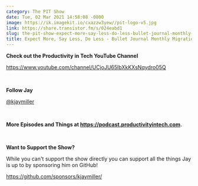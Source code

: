 ```yaml
---
category: The PIT Show
date: Tue, 02 Mar 2021 14:58:08 -0800
image: https://ik.imagekit.io/cxazzw3yew//pit-logo-v5.jpg
link: https://share.transistor.fm/s/024eabd1
slug: the-pit-show-expect-more-say-less-do-less-bullet-journal-monthly-migration-insights
title: Expect More, Say Less, Do Less - Bullet Journal Monthly Migration Insights
---
```


<p><strong>Check out the Productivity in Tech YouTube Channel</strong></p><p><a href="https://www.youtube.com/channel/UCjoJU65IbXkKXsNqydro05Q">https://www.youtube.com/channel/UCjoJU65IbXkKXsNqydro05Q</a></p><p><br /></p><p><strong>Follow Jay</strong></p><p><a href="https://twitter.com/kjaymiller">@kjaymiller</a></p><p><br /></p><p><strong>More Episodes and Things at </strong><a href="https://podcast.productivityintech.com/"><strong>https://podcast.productivityintech.com</strong></a><strong>.</strong></p><p><br /></p><p><strong>Want to Support the Show?</strong></p><p>While you can't support the show directly you can support all the things Jay is up to by sponsoring him on GitHub!</p><p><a href="https://github.com/sponsors/kjaymiller/">https://github.com/sponsors/kjaymiller/</a></p>